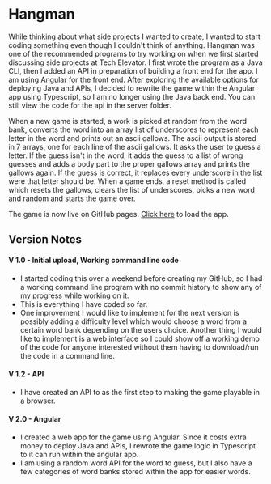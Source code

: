 # Hangman
While thinking about what side projects I wanted to create, I wanted to start coding something even though I couldn't think of anything. Hangman was one of the recommended programs to try working on when we first started discussing side projects at Tech Elevator. I first wrote the program as a Java CLI, then I added an API in preparation of building a front end for the app. I am using Angular for the front end. After exploring the available options for deploying Java and APIs, I decided to rewrite the game within the Angular app using Typescript, so I am no longer using the Java back end. You can still view the code for the api in the server folder.

When a new game is started, a work is picked at random from the word bank, converts the word into an array list of underscores to represent each letter in the word and prints out an ascii gallows. The ascii output is stored in 7 arrays, one for each line of the ascii gallows. It asks the user to guess a letter. If the guess isn't in the word, it adds the guess to a list of wrong guesses and adds a body part to the proper gallows array and prints the gallows again. If the guess is correct, it replaces every underscore in the list were that letter should be. When a game ends, a reset method is called which resets the gallows, clears the list of underscores, picks a new word and random and starts the game over. 

The game is now live on GitHub pages. [Click here](https://ryanmontville.github.io/Hangman/) to load the app.

## Version Notes
#### V 1.0 - Initial upload, Working command line code
* I started coding this over a weekend before creating my GitHub, so I had a working command line program with no commit history to show any of my progress while working on it. 
* This is everything I have coded so far. 
* One improvement I would like to implement for the next version is possibly adding a difficulty level which would choose a word from a certain word bank depending on the users choice. Another thing I would like to implement is a web interface so I could show off a working demo of the code for anyone interested without them having to download/run the code in a command line. 

#### V 1.2 - API
* I have created an API to as the first step to making the game playable in a browser.

#### V 2.0 - Angular
* I created a web app for the game using Angular. Since it costs extra money to deploy Java and APIs, I rewrote the game logic in Typescript to it can run within the angular app. 
* I am using a random word API for the word to guess, but I also have a few categories of word banks stored within the app for easier words.
